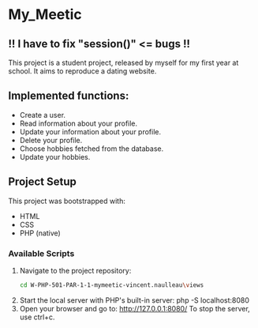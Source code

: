 # My_Meetic

## !! I have to fix "session()" <= bugs !!

This project is a student project, released by myself for my first year at school. It aims to reproduce a dating website.

## Implemented functions:

- Create a user.
- Read information about your profile.
- Update your information about your profile.
- Delete your profile.
- Choose hobbies fetched from the database.
- Update your hobbies.

## Project Setup

This project was bootstrapped with:
- HTML
- CSS
- PHP (native)

### Available Scripts

1. Navigate to the project repository:
   ```bash
   cd W-PHP-501-PAR-1-1-mymeetic-vincent.naulleau\views
2. Start the local server with PHP's built-in server:
    php -S localhost:8080
3. Open your browser and go to:
    http://127.0.0.1:8080/
To stop the server, use ctrl+c.